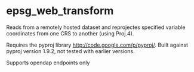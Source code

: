 epsg_web_transform
==================

Reads from a remotely hosted dataset and reprojectes specified variable coordinates from one CRS to another (using Proj.4).

Requires the pyproj library http://code.google.com/p/pyproj/. Built against pyproj version 1.9.2, not tested with earlier versions.

Supports opendap endpoints only